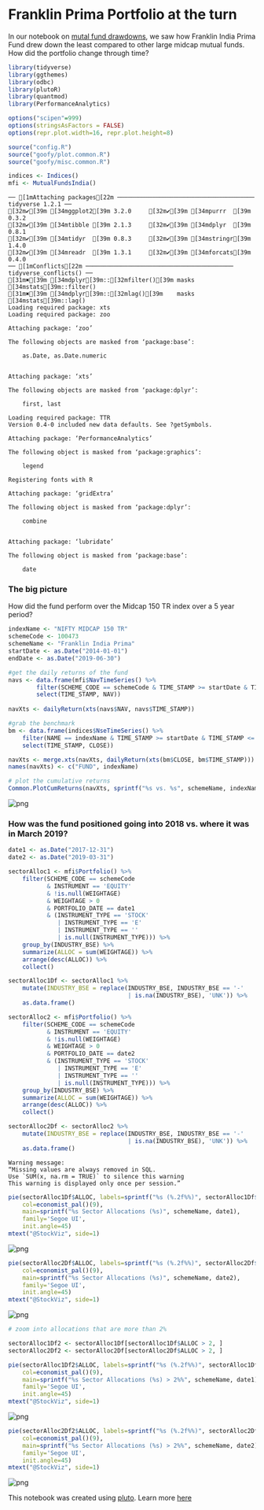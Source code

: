 
# Franklin Prima Portfolio at the turn

In our notebook on [mutal fund drawdowns](https://github.com/stockviz/plutons/blob/master/mutual-fund-drawdown.R.ipynb), we saw how Franklin India Prima Fund drew down the least compared to other large midcap mutual funds. How did the portfolio change through time?


```R
library(tidyverse)
library(ggthemes)
library(odbc)
library(plutoR)
library(quantmod)
library(PerformanceAnalytics)

options("scipen"=999)
options(stringsAsFactors = FALSE)
options(repr.plot.width=16, repr.plot.height=8)

source("config.R")
source("goofy/plot.common.R")
source("goofy/misc.common.R")

indices <- Indices()
mfi <- MutualFundsIndia()
```

    ── [1mAttaching packages[22m ─────────────────────────────────────── tidyverse 1.2.1 ──
    [32m✔[39m [34mggplot2[39m 3.2.0     [32m✔[39m [34mpurrr  [39m 0.3.2
    [32m✔[39m [34mtibble [39m 2.1.3     [32m✔[39m [34mdplyr  [39m 0.8.1
    [32m✔[39m [34mtidyr  [39m 0.8.3     [32m✔[39m [34mstringr[39m 1.4.0
    [32m✔[39m [34mreadr  [39m 1.3.1     [32m✔[39m [34mforcats[39m 0.4.0
    ── [1mConflicts[22m ────────────────────────────────────────── tidyverse_conflicts() ──
    [31m✖[39m [34mdplyr[39m::[32mfilter()[39m masks [34mstats[39m::filter()
    [31m✖[39m [34mdplyr[39m::[32mlag()[39m    masks [34mstats[39m::lag()
    Loading required package: xts
    Loading required package: zoo
    
    Attaching package: ‘zoo’
    
    The following objects are masked from ‘package:base’:
    
        as.Date, as.Date.numeric
    
    
    Attaching package: ‘xts’
    
    The following objects are masked from ‘package:dplyr’:
    
        first, last
    
    Loading required package: TTR
    Version 0.4-0 included new data defaults. See ?getSymbols.
    
    Attaching package: ‘PerformanceAnalytics’
    
    The following object is masked from ‘package:graphics’:
    
        legend
    
    Registering fonts with R
    
    Attaching package: ‘gridExtra’
    
    The following object is masked from ‘package:dplyr’:
    
        combine
    
    
    Attaching package: ‘lubridate’
    
    The following object is masked from ‘package:base’:
    
        date
    


### The big picture

How did the fund perform over the Midcap 150 TR index over a 5 year period?


```R
indexName <- "NIFTY MIDCAP 150 TR"
schemeCode <- 100473
schemeName <- "Franklin India Prima"
startDate <- as.Date("2014-01-01")
endDate <- as.Date("2019-06-30")
```


```R
#get the daily returns of the fund
navs <- data.frame(mfi$NavTimeSeries() %>%
        filter(SCHEME_CODE == schemeCode & TIME_STAMP >= startDate & TIME_STAMP <= endDate) %>%
        select(TIME_STAMP, NAV))
    
navXts <- dailyReturn(xts(navs$NAV, navs$TIME_STAMP))

#grab the benchmark
bm <- data.frame(indices$NseTimeSeries() %>%
    filter(NAME == indexName & TIME_STAMP >= startDate & TIME_STAMP <= endDate) %>%
    select(TIME_STAMP, CLOSE))

navXts <- merge.xts(navXts, dailyReturn(xts(bm$CLOSE, bm$TIME_STAMP)))
names(navXts) <- c("FUND", indexName)
```


```R
# plot the cumulative returns
Common.PlotCumReturns(navXts, sprintf("%s vs. %s", schemeName, indexName), "")
```


![png](Franklin-India-Prima.R_files/Franklin-India-Prima.R_5_0.png)


### How was the fund positioned going into 2018 vs. where it was in March 2019?


```R
date1 <- as.Date("2017-12-31")
date2 <- as.Date("2019-03-31")

sectorAlloc1 <- mfi$Portfolio() %>%
    filter(SCHEME_CODE == schemeCode 
           & INSTRUMENT == 'EQUITY' 
           & !is.null(WEIGHTAGE)
           & WEIGHTAGE > 0
           & PORTFOLIO_DATE == date1
           & (INSTRUMENT_TYPE == 'STOCK' 
              | INSTRUMENT_TYPE == 'E' 
              | INSTRUMENT_TYPE == '' 
              | is.null(INSTRUMENT_TYPE))) %>%
    group_by(INDUSTRY_BSE) %>%
    summarize(ALLOC = sum(WEIGHTAGE)) %>%
    arrange(desc(ALLOC)) %>%
    collect()

sectorAlloc1Df <- sectorAlloc1 %>%
    mutate(INDUSTRY_BSE = replace(INDUSTRY_BSE, INDUSTRY_BSE == '-' 
                                  | is.na(INDUSTRY_BSE), 'UNK')) %>%
    as.data.frame()

sectorAlloc2 <- mfi$Portfolio() %>%
    filter(SCHEME_CODE == schemeCode 
           & INSTRUMENT == 'EQUITY' 
           & !is.null(WEIGHTAGE)
           & WEIGHTAGE > 0
           & PORTFOLIO_DATE == date2
           & (INSTRUMENT_TYPE == 'STOCK' 
              | INSTRUMENT_TYPE == 'E' 
              | INSTRUMENT_TYPE == '' 
              | is.null(INSTRUMENT_TYPE))) %>%
    group_by(INDUSTRY_BSE) %>%
    summarize(ALLOC = sum(WEIGHTAGE)) %>%
    arrange(desc(ALLOC)) %>%
    collect()

sectorAlloc2Df <- sectorAlloc2 %>%
    mutate(INDUSTRY_BSE = replace(INDUSTRY_BSE, INDUSTRY_BSE == '-' 
                                  | is.na(INDUSTRY_BSE), 'UNK')) %>%
    as.data.frame()

```

    Warning message:
    “Missing values are always removed in SQL.
    Use `SUM(x, na.rm = TRUE)` to silence this warning
    This warning is displayed only once per session.”


```R
pie(sectorAlloc1Df$ALLOC, labels=sprintf("%s (%.2f%%)", sectorAlloc1Df$INDUSTRY, sectorAlloc1Df$ALLOC), 
    col=economist_pal()(9), 
    main=sprintf("%s Sector Allocations (%s)", schemeName, date1), 
    family='Segoe UI', 
    init.angle=45)
mtext("@StockViz", side=1)
```


![png](Franklin-India-Prima.R_files/Franklin-India-Prima.R_8_0.png)



```R
pie(sectorAlloc2Df$ALLOC, labels=sprintf("%s (%.2f%%)", sectorAlloc2Df$INDUSTRY, sectorAlloc2Df$ALLOC), 
    col=economist_pal()(9), 
    main=sprintf("%s Sector Allocations (%s)", schemeName, date2), 
    family='Segoe UI', 
    init.angle=45)
mtext("@StockViz", side=1)
```


![png](Franklin-India-Prima.R_files/Franklin-India-Prima.R_9_0.png)



```R
# zoom into allocations that are more than 2%

sectorAlloc1Df2 <- sectorAlloc1Df[sectorAlloc1Df$ALLOC > 2, ]
sectorAlloc2Df2 <- sectorAlloc2Df[sectorAlloc2Df$ALLOC > 2, ]
```


```R
pie(sectorAlloc1Df2$ALLOC, labels=sprintf("%s (%.2f%%)", sectorAlloc1Df2$INDUSTRY, sectorAlloc1Df2$ALLOC), 
    col=economist_pal()(9), 
    main=sprintf("%s Sector Allocations (%s) > 2%%", schemeName, date1), 
    family='Segoe UI', 
    init.angle=45)
mtext("@StockViz", side=1)
```


![png](Franklin-India-Prima.R_files/Franklin-India-Prima.R_11_0.png)



```R
pie(sectorAlloc2Df2$ALLOC, labels=sprintf("%s (%.2f%%)", sectorAlloc2Df2$INDUSTRY, sectorAlloc2Df2$ALLOC), 
    col=economist_pal()(9), 
    main=sprintf("%s Sector Allocations (%s) > 2%%", schemeName, date2), 
    family='Segoe UI', 
    init.angle=45)
mtext("@StockViz", side=1)
```


![png](Franklin-India-Prima.R_files/Franklin-India-Prima.R_12_0.png)


This notebook was created using [pluto](http://pluto.studio). Learn more [here](https://github.com/shyams80/pluto)
